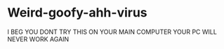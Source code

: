 # Weird-goofy-ahh-virus
I BEG YOU DONT TRY THIS ON YOUR MAIN COMPUTER YOUR PC WILL NEVER WORK AGAIN
